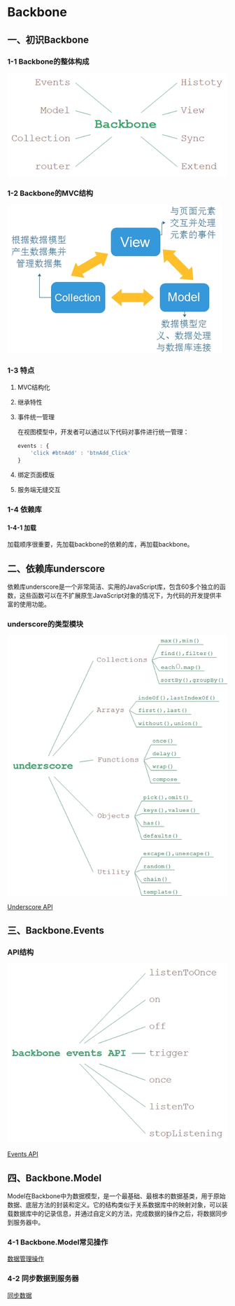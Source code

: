 # Backbone

## 一、初识Backbone

### 1-1 Backbone的整体构成

![overview](./img/overview.png)

### 1-2 Backbone的MVC结构

![mvc](./img/mvc.jpg)

### 1-3 特点

1. MVC结构化

2. 继承特性

3. 事件统一管理

    在视图模型中，开发者可以通过以下代码对事件进行统一管理：

    ```javascript
    events : {
        'click #btnAdd' : 'btnAdd_Click'
    }
    ```

4. 绑定页面模版

5. 服务端无缝交互

### 1-4 依赖库

#### 1-4-1 加载

加载顺序很重要，先加载backbone的依赖的库，再加载backbone。

## 二、依赖库underscore

依赖库underscore是一个非常简洁、实用的JavaScript库，包含60多个独立的函数，这些函数可以在不扩展原生JavaScript对象的情况下，为代码的开发提供丰富的使用功能。

### underscore的类型模块

![underscore](./img/underscore.jpg)

<a href="./underscore.md">Underscore API</a>

## 三、Backbone.Events

### API结构

![events](./img/events.jpg)

<a href="./events.md">Events API</a>

## 四、Backbone.Model

Model在Backbone中为数据模型，是一个最基础、最根本的数据基类，用于原始数据、底层方法的封装和定义。它的结构类似于关系数据库中的映射对象，可以装载数据库中的记录信息，并通过自定义的方法，完成数据的操作之后，将数据同步到服务器中。

### 4-1 Backbone.Model常见操作

<a href="./model.md">数据管理操作</a>

### 4-2 同步数据到服务器

<a href="./model.md">同步数据</a>
